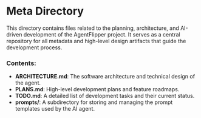 # Meta Directory

This directory contains files related to the planning, architecture, and AI-driven development of the AgentFlipper project. It serves as a central repository for all metadata and high-level design artifacts that guide the development process.

### Contents:

*   **ARCHITECTURE.md**: The software architecture and technical design of the agent.
*   **PLANS.md**: High-level development plans and feature roadmaps.
*   **TODO.md**: A detailed list of development tasks and their current status.
*   **prompts/**: A subdirectory for storing and managing the prompt templates used by the AI agent.